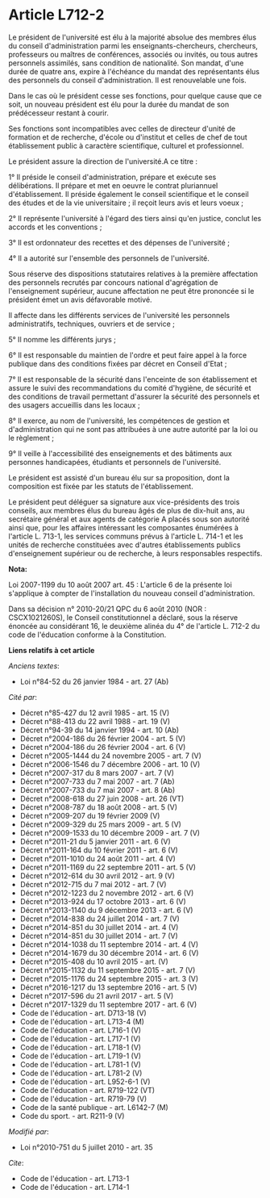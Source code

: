 # Article L712-2

Le président de l'université est élu à la majorité absolue des membres élus du conseil d'administration parmi les
enseignants-chercheurs, chercheurs, professeurs ou maîtres de conférences, associés ou invités, ou tous autres personnels
assimilés, sans condition de nationalité. Son mandat, d'une durée de quatre ans, expire à l'échéance du mandat des
représentants élus des personnels du conseil d'administration. Il est renouvelable une fois. 

Dans le cas où le président cesse ses fonctions, pour quelque cause que ce soit, un nouveau président est élu pour la durée
du mandat de son prédécesseur restant à courir. 

Ses fonctions sont incompatibles avec celles de directeur d'unité de formation et de recherche, d'école ou d'institut et
celles de chef de tout établissement public à caractère scientifique, culturel et professionnel. 

Le président assure la direction de l'université.A ce titre : 

1° Il préside le conseil d'administration, prépare et exécute ses délibérations. Il prépare et met en oeuvre le contrat
pluriannuel d'établissement. Il préside également le conseil scientifique et le conseil des études et de la vie
universitaire ; il reçoit leurs avis et leurs voeux ; 

2° Il représente l'université à l'égard des tiers ainsi qu'en justice, conclut les accords et les conventions ; 

3° Il est ordonnateur des recettes et des dépenses de l'université ; 

4° Il a autorité sur l'ensemble des personnels de l'université. 

Sous réserve des dispositions statutaires relatives à la première affectation des personnels recrutés par concours national
d'agrégation de l'enseignement supérieur, aucune affectation ne peut être prononcée si le président émet un avis défavorable
motivé. 

Il affecte dans les différents services de l'université les personnels administratifs, techniques, ouvriers et de service ; 

5° Il nomme les différents jurys ; 

6° Il est responsable du maintien de l'ordre et peut faire appel à la force publique dans des conditions fixées par décret en
Conseil d'Etat ; 

7° Il est responsable de la sécurité dans l'enceinte de son établissement et assure le suivi des recommandations du comité
d'hygiène, de sécurité et des conditions de travail permettant d'assurer la sécurité des personnels et des usagers accueillis
dans les locaux ; 

8° Il exerce, au nom de l'université, les compétences de gestion et d'administration qui ne sont pas attribuées à une autre
autorité par la loi ou le règlement ; 

9° Il veille à l'accessibilité des enseignements et des bâtiments aux personnes handicapées, étudiants et personnels de
l'université. 

Le président est assisté d'un bureau élu sur sa proposition, dont la composition est fixée par les statuts de
l'établissement. 

Le président peut déléguer sa signature aux vice-présidents des trois conseils, aux membres élus du bureau âgés de plus de
dix-huit ans, au secrétaire général et aux agents de catégorie A placés sous son autorité ainsi que, pour les affaires
intéressant les composantes énumérées à l'article L. 713-1, les services communs prévus à l'article L. 714-1 et les unités de
recherche constituées avec d'autres établissements publics d'enseignement supérieur ou de recherche, à leurs responsables
respectifs.

**Nota:**

Loi 2007-1199 du 10 août 2007 art. 45 : L'article 6 de la présente loi s'applique à compter de l'installation du nouveau
conseil d'administration. 

Dans sa décision n° 2010-20/21 QPC du 6 août 2010 (NOR : CSCX1021260S), le Conseil constitutionnel a déclaré, sous la réserve
énoncée au considérant 16, le deuxième alinéa du 4° de l'article L. 712-2 du code de l'éducation conforme à la Constitution.

**Liens relatifs à cet article**

_Anciens textes_:

  - Loi n°84-52 du 26 janvier 1984 - art. 27 (Ab)

_Cité par_:

  - Décret n°85-427 du 12 avril 1985 - art. 15 (V)
  - Décret n°88-413 du 22 avril 1988 - art. 19 (V)
  - Décret n°94-39 du 14 janvier 1994 - art. 10 (Ab)
  - Décret n°2004-186 du 26 février 2004 - art. 5 (V)
  - Décret n°2004-186 du 26 février 2004 - art. 6 (V)
  - Décret n°2005-1444 du 24 novembre 2005 - art. 7 (V)
  - Décret n°2006-1546 du 7 décembre 2006 - art. 10 (V)
  - Décret n°2007-317 du 8 mars 2007 - art. 7 (V)
  - Décret n°2007-733 du 7 mai 2007 - art. 7 (Ab)
  - Décret n°2007-733 du 7 mai 2007 - art. 8 (Ab)
  - Décret n°2008-618 du 27 juin 2008 - art. 26 (VT)
  - Décret n°2008-787 du 18 août 2008 - art. 5 (V)
  - Décret n°2009-207 du 19 février 2009 (V)
  - Décret n°2009-329 du 25 mars 2009 - art. 5 (V)
  - Décret n°2009-1533 du 10 décembre 2009 - art. 7 (V)
  - Décret n°2011-21 du 5 janvier 2011 - art. 6 (V)
  - Décret n°2011-164 du 10 février 2011 - art. 6 (V)
  - Décret n°2011-1010 du 24 août 2011 - art. 4 (V)
  - Décret n°2011-1169 du 22 septembre 2011 - art. 5 (V)
  - Décret n°2012-614 du 30 avril 2012 - art. 9 (V)
  - Décret n°2012-715 du 7 mai 2012 - art. 7 (V)
  - Décret n°2012-1223 du 2 novembre 2012 - art. 6 (V)
  - Décret n°2013-924 du 17 octobre 2013 - art. 6 (V)
  - Décret n°2013-1140 du 9 décembre 2013 - art. 6 (V)
  - Décret n°2014-838 du 24 juillet 2014 - art. 7 (V)
  - Décret n°2014-851 du 30 juillet 2014 - art. 4 (V)
  - Décret n°2014-851 du 30 juillet 2014 - art. 7 (V)
  - Décret n°2014-1038 du 11 septembre 2014 - art. 4 (V)
  - Décret n°2014-1679 du 30 décembre 2014 - art. 6 (V)
  - Décret n°2015-408 du 10 avril 2015 - art. (V)
  - Décret n°2015-1132 du 11 septembre 2015 - art. 7 (V)
  - Décret n°2015-1176 du 24 septembre 2015 - art. 3 (V)
  - Décret n°2016-1217 du 13 septembre 2016 - art. 5 (V)
  - Décret n°2017-596 du 21 avril 2017 - art. 5 (V)
  - Décret n°2017-1329 du 11 septembre 2017 - art. 6 (V)
  - Code de l'éducation - art. D713-18 (V)
  - Code de l'éducation - art. L713-4 (M)
  - Code de l'éducation - art. L716-1 (V)
  - Code de l'éducation - art. L717-1 (V)
  - Code de l'éducation - art. L718-1 (V)
  - Code de l'éducation - art. L719-1 (V)
  - Code de l'éducation - art. L781-1 (V)
  - Code de l'éducation - art. L781-2 (V)
  - Code de l'éducation - art. L952-6-1 (V)
  - Code de l'éducation - art. R719-122 (VT)
  - Code de l'éducation - art. R719-79 (V)
  - Code de la santé publique - art. L6142-7 (M)
  - Code du sport. - art. R211-9 (V)

_Modifié par_:

  - Loi n°2010-751 du 5 juillet 2010 - art. 35

_Cite_:

  - Code de l'éducation - art. L713-1
  - Code de l'éducation - art. L714-1
